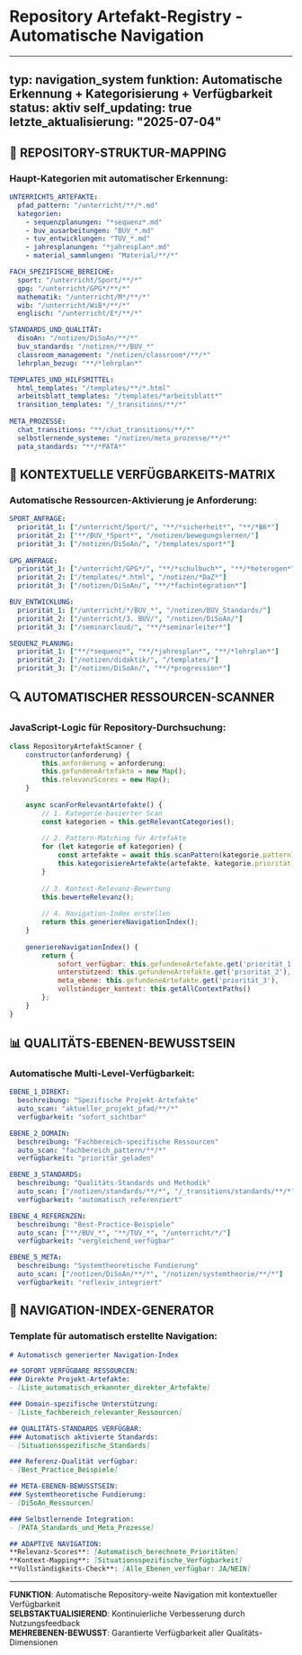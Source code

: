 # Repository Artefakt-Registry - Automatische Navigation

---
typ: navigation_system
funktion: Automatische Erkennung + Kategorisierung + Verfügbarkeit
status: aktiv
self_updating: true
letzte_aktualisierung: "2025-07-04"
---

## 📁 **REPOSITORY-STRUKTUR-MAPPING**

### Haupt-Kategorien mit automatischer Erkennung:
```yaml
UNTERRICHTS_ARTEFAKTE:
  pfad_pattern: "/unterricht/**/*.md"
  kategorien:
    - sequenzplanungen: "*sequenz*.md"
    - buv_ausarbeitungen: "BUV_*.md"
    - tuv_entwicklungen: "TUV_*.md" 
    - jahresplanungen: "*jahresplan*.md"
    - material_sammlungen: "Material/**/*"

FACH_SPEZIFISCHE_BEREICHE:
  sport: "/unterricht/Sport/**/*"
  gpg: "/unterricht/GPG*/**/*"
  mathematik: "/unterricht/M*/**/*"
  wib: "/unterricht/WiB*/**/*"
  englisch: "/unterricht/E*/**/*"

STANDARDS_UND_QUALITÄT:
  disoAn: "/notizen/DiSoAn/**/*"
  buv_standards: "/notizen/**/BUV_*"
  classroom_management: "/notizen/classroom*/**/*"
  lehrplan_bezug: "**/*lehrplan*"

TEMPLATES_UND_HILFSMITTEL:
  html_templates: "/templates/**/*.html"
  arbeitsblatt_templates: "/templates/*arbeitsblatt*"
  transition_templates: "/_transitions/**/*"
  
META_PROZESSE:
  chat_transitions: "**/chat_transitions/**/*"
  selbstlernende_systeme: "/notizen/meta_prozesse/**/*"
  pata_standards: "**/*PATA*"
```

## 🎯 **KONTEXTUELLE VERFÜGBARKEITS-MATRIX**

### Automatische Ressourcen-Aktivierung je Anforderung:
```yaml
SPORT_ANFRAGE:
  priorität_1: ["/unterricht/Sport/", "**/*sicherheit*", "**/*B6*"]
  priorität_2: ["**/BUV_*Sport*", "/notizen/bewegungslernen/"]
  priorität_3: ["/notizen/DiSoAn/", "/templates/sport*"]
  
GPG_ANFRAGE:
  priorität_1: ["/unterricht/GPG*/", "**/*schulbuch*", "**/*heterogen*"]
  priorität_2: ["/templates/*.html", "/notizen/*DaZ*"]
  priorität_3: ["/notizen/DiSoAn/", "**/*fachintegration*"]

BUV_ENTWICKLUNG:
  priorität_1: ["/unterricht/*/BUV_*", "/notizen/BUV_Standards/"]
  priorität_2: ["/unterricht/3. BUV/", "/notizen/DiSoAn/"]
  priorität_3: ["/seminarcloud/", "**/*seminarleiter*"]

SEQUENZ_PLANUNG:
  priorität_1: ["**/*sequenz*", "**/*jahresplan*", "**/*lehrplan*"]
  priorität_2: ["/notizen/didaktik/", "/templates/"]
  priorität_3: ["/notizen/DiSoAn/", "**/*progression*"]
```

## 🔍 **AUTOMATISCHER RESSOURCEN-SCANNER**

### JavaScript-Logic für Repository-Durchsuchung:
```javascript
class RepositoryArtefaktScanner {
    constructor(anforderung) {
        this.anforderung = anforderung;
        this.gefundeneArtefakte = new Map();
        this.relevanzScores = new Map();
    }
    
    async scanForRelevantArtefakte() {
        // 1. Kategorie-basierter Scan
        const kategorien = this.getRelevantCategories();
        
        // 2. Pattern-Matching für Artefakte
        for (let kategorie of kategorien) {
            const artefakte = await this.scanPattern(kategorie.pattern);
            this.kategorisiereArtefakte(artefakte, kategorie.priorität);
        }
        
        // 3. Kontext-Relevanz-Bewertung
        this.bewerteRelevanz();
        
        // 4. Navigation-Index erstellen
        return this.generiereNavigationIndex();
    }
    
    generiereNavigationIndex() {
        return {
            sofort_verfügbar: this.gefundeneArtefakte.get('priorität_1'),
            unterstützend: this.gefundeneArtefakte.get('priorität_2'),
            meta_ebene: this.gefundeneArtefakte.get('priorität_3'),
            vollständiger_kontext: this.getAllContextPaths()
        };
    }
}
```

## 📊 **QUALITÄTS-EBENEN-BEWUSSTSEIN**

### Automatische Multi-Level-Verfügbarkeit:
```yaml
EBENE_1_DIREKT:
  beschreibung: "Spezifische Projekt-Artefakte"
  auto_scan: "aktueller_projekt_pfad/**/*"
  verfügbarkeit: "sofort_sichtbar"

EBENE_2_DOMAIN:
  beschreibung: "Fachbereich-spezifische Ressourcen"
  auto_scan: "fachbereich_pattern/**/*"
  verfügbarkeit: "prioritär_geladen"

EBENE_3_STANDARDS:
  beschreibung: "Qualitäts-Standards und Methodik"
  auto_scan: ["/notizen/standards/**/*", "/_transitions/standards/**/*"]
  verfügbarkeit: "automatisch_referenziert"

EBENE_4_REFERENZEN:
  beschreibung: "Best-Practice-Beispiele"
  auto_scan: ["**/BUV_*", "**/TUV_*", "/unterricht/*/"]
  verfügbarkeit: "vergleichend_verfügbar"

EBENE_5_META:
  beschreibung: "Systemtheoretische Fundierung"
  auto_scan: ["/notizen/DiSoAn/**/*", "/notizen/systemtheorie/**/*"]
  verfügbarkeit: "reflexiv_integriert"
```

## 🎪 **NAVIGATION-INDEX-GENERATOR**

### Template für automatisch erstellte Navigation:
```markdown
# Automatisch generierter Navigation-Index

## SOFORT VERFÜGBARE RESSOURCEN:
### Direkte Projekt-Artefakte:
- [Liste_automatisch_erkannter_direkter_Artefakte]

### Domain-spezifische Unterstützung:  
- [Liste_fachbereich_relevanter_Ressourcen]

## QUALITÄTS-STANDARDS VERFÜGBAR:
### Automatisch aktivierte Standards:
- [Situationsspezifische_Standards]

### Referenz-Qualität verfügbar:
- [Best_Practice_Beispiele]

## META-EBENEN-BEWUSSTSEIN:
### Systemtheoretische Fundierung:
- [DiSoAn_Ressourcen]

### Selbstlernende Integration:
- [PATA_Standards_und_Meta_Prozesse]

## ADAPTIVE NAVIGATION:
**Relevanz-Scores**: [Automatisch_berechnete_Prioritäten]
**Kontext-Mapping**: [Situationsspezifische_Verfügbarkeit]
**Vollständigkeits-Check**: [Alle_Ebenen_verfügbar: JA/NEIN]
```

---

**FUNKTION**: Automatische Repository-weite Navigation mit kontextueller Verfügbarkeit  
**SELBSTAKTUALISIEREND**: Kontinuierliche Verbesserung durch Nutzungsfeedback  
**MEHREBENEN-BEWUSST**: Garantierte Verfügbarkeit aller Qualitäts-Dimensionen
